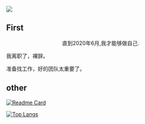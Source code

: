 

![](https://media1.giphy.com/media/iIqmM5tTjmpOB9mpbn/200w.webp?cid=ecf05e47j62a6ftsb17zcwlau2pu0xbnz9cpu86giut7vtgm&rid=200w.webp&ct=g)

## First

<p style="text-align: center">直到2020年6月,我才能够做自己.</p>

我离职了，裸辞。

准备找工作，好的团队太重要了。

## other
[![Readme Card](https://github-readme-stats.vercel.app/api?username=youyiqin&show_icons=true&title_color=ffffff&icon_color=bb2acf&text_color=daf7dc&bg_color=151515)](https://github.com/anuraghazra/github-readme-stats)

[![Top Langs](https://github-readme-stats.vercel.app/api/top-langs/?username=youyiqin&layout=compact&exclude_repo=sumy7.github.io&title_color=ffffff&icon_color=bb2acf&text_color=daf7dc&bg_color=151515)](https://github.com/anuraghazra/github-readme-stats)
